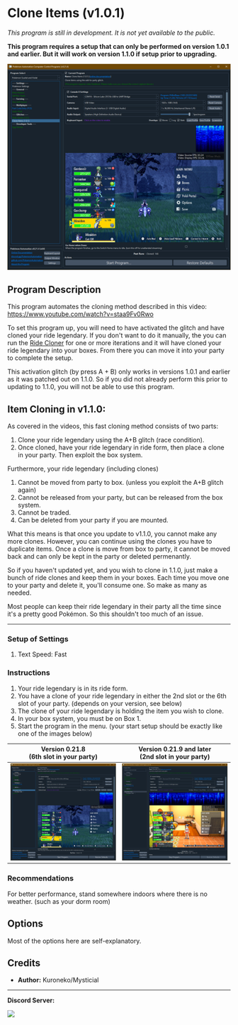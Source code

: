 # Clone Items (v1.0.1)

*This program is still in development. It is not yet available to the public.*

**This program requires a setup that can only be performed on version 1.0.1 and earlier. But it will work on version 1.1.0 if setup prior to upgrading.**

<img src="images/CloneItems-0.png">

## Program Description

This program automates the cloning method described in this video: https://www.youtube.com/watch?v=staa9Fv0Rwo

To set this program up, you will need to have activated the glitch and have cloned your ride legendary. If you don't want to do it manually, the you can run the [Ride Cloner](RideCloner-101.md) for one or more iterations and it will have cloned your ride legendary into your boxes. From there you can move it into your party to complete the setup.

This activation glitch (by press A + B) only works in versions 1.0.1 and earlier as it was patched out on 1.1.0. So if you did not already perform this prior to updating to 1.1.0, you will not be able to use this program.


## Item Cloning in v1.1.0:

As covered in the videos, this fast cloning method consists of two parts:

1. Clone your ride legendary using the A+B glitch (race condition).
2. Once cloned, have your ride legendary in ride form, then place a clone in your party. Then exploit the box system.

Furthermore, your ride legendary (including clones)
1. Cannot be moved from party to box. (unless you exploit the A+B glitch again)
2. Cannot be released from your party, but can be released from the box system.
3. Cannot be traded.
4. Can be deleted from your party if you are mounted.

What this means is that once you update to v1.1.0, you cannot make any more clones. However, you can continue using the clones you have to duplicate items. Once a clone is move from box to party, it cannot be moved back and can only be kept in the party or deleted permenantly.

So if you haven't updated yet, and you wish to clone in 1.1.0, just make a bunch of ride clones and keep them in your boxes. Each time you move one to your party and delete it, you'll consume one. So make as many as needed.

Most people can keep their ride legendary in their party all the time since it's a pretty good Pokémon. So this shouldn't too much of an issue.


---

### Setup of Settings

1. Text Speed: Fast

### Instructions

1. Your ride legendary is in its ride form.
2. You have a clone of your ride legendary in either the 2nd slot or the 6th slot of your party. (depends on your version, see below)
3. The clone of your ride legendary is holding the item you wish to clone.
4. In your box system, you must be on Box 1.
5. Start the program in the menu. (your start setup should be exactly like one of the images below)

| **Version 0.21.8**<br>(6th slot in your party) | **Version 0.21.9 and later**<br>(2nd slot in your party) |
| --- | --- |
| <img src="images/CloneItems-0.png"> | <img src="images/CloneItems-1.png"> |


### Recommendations

For better performance, stand somewhere indoors where there is no weather. (such as your dorm room)


## Options

Most of the options here are self-explanatory.



## Credits

- **Author:** Kuroneko/Mysticial

<hr>

**Discord Server:** 

[<img src="https://canary.discordapp.com/api/guilds/695809740428673034/widget.png?style=banner2">](https://discord.gg/cQ4gWxN)


